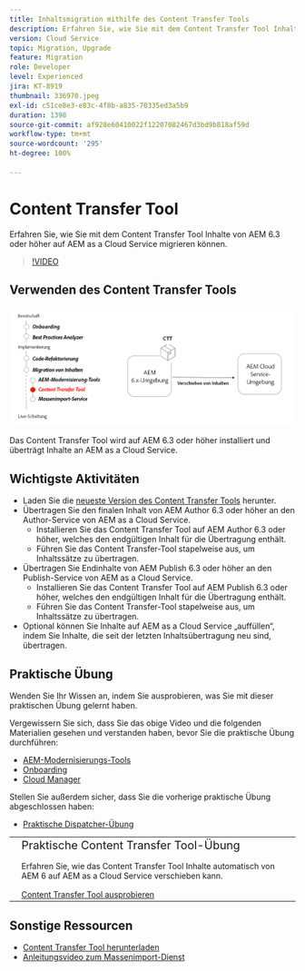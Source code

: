 ```yaml
---
title: Inhaltsmigration mithilfe des Content Transfer Tools
description: Erfahren Sie, wie Sie mit dem Content Transfer Tool Inhalte von AEM 6 auf AEM as a Cloud Service migrieren können.
version: Cloud Service
topic: Migration, Upgrade
feature: Migration
role: Developer
level: Experienced
jira: KT-8919
thumbnail: 336970.jpeg
exl-id: c51ce8e3-e83c-4f8b-a835-70335ed3a5b9
duration: 1398
source-git-commit: af928e60410022f12207082467d3bd9b818af59d
workflow-type: tm+mt
source-wordcount: '295'
ht-degree: 100%

---
```



# Content Transfer Tool

Erfahren Sie, wie Sie mit dem Content Transfer Tool Inhalte von AEM 6.3 oder höher auf AEM as a Cloud Service migrieren können.

>[!VIDEO](https://video.tv.adobe.com/v/336970?quality=12&learn=on)

## Verwenden des Content Transfer Tools

![Lebenszyklus des Content Transfer Tools](../assets/content-transfer-tool.png)

Das Content Transfer Tool wird auf AEM 6.3 oder höher installiert und überträgt Inhalte an AEM as a Cloud Service.

## Wichtigste Aktivitäten

+ Laden Sie die [neueste Version des Content Transfer Tools](https://experience.adobe.com/#/downloads/content/software-distribution/en/aemcloud.html?fulltext=Content*+Transfer*+Tool*&amp;1_group.propertyvalues.property=.%2Fjcr%3Acontent%2Fmetadata%2Fdc%3AsoftwareType&amp;1_group.propertyvalues.operation=equals&amp;1_group.propertyvalues.0_values=software-type%3Atooling&amp;orderby=%40jcr%3Acontent%2Fjcr%3AlastModified&amp;orderby.sort=desc&amp;layout=list&amp;p.offset=0&amp;p.limit=2) herunter.
+ Übertragen Sie den finalen Inhalt von AEM Author 6.3 oder höher an den Author-Service von AEM as a Cloud Service.
   + Installieren Sie das Content Transfer Tool auf AEM Author 6.3 oder höher, welches den endgültigen Inhalt für die Übertragung enthält.
   + Führen Sie das Content Transfer-Tool stapelweise aus, um Inhaltssätze zu übertragen.
+ Übertragen Sie Endinhalte von AEM Publish 6.3 oder höher an den Publish-Service von AEM as a Cloud Service.
   + Installieren Sie das Content Transfer Tool auf AEM Publish 6.3 oder höher, welches den endgültigen Inhalt für die Übertragung enthält.
   + Führen Sie das Content Transfer-Tool stapelweise aus, um Inhaltssätze zu übertragen.
+ Optional können Sie Inhalte auf AEM as a Cloud Service „auffüllen“, indem Sie Inhalte, die seit der letzten Inhaltsübertragung neu sind, übertragen.

## Praktische Übung

Wenden Sie Ihr Wissen an, indem Sie ausprobieren, was Sie mit dieser praktischen Übung gelernt haben.

Vergewissern Sie sich, dass Sie das obige Video und die folgenden Materialien gesehen und verstanden haben, bevor Sie die praktische Übung durchführen:

+ [AEM-Modernisierungs-Tools](../aem-modernization-tools.md)
+ [Onboarding](../onboarding.md)
+ [Cloud Manager](../cloud-manager.md)

Stellen Sie außerdem sicher, dass Sie die vorherige praktische Übung abgeschlossen haben:

+ [Praktische Dispatcher-Übung](../dispatcher.md#hands-on-exercise)

<table style="border-width:0">
    <tr>
        <td style="width:150px">
            <a  rel="noreferrer"
                target="_blank"
                href="https://github.com/adobe/aem-cloud-engineering-video-series-exercises/tree/session6-transfercontent#cloud-acceleration-bootcamp---session-6-content"><img alt="Praktische GitHub-Repository-Übung" src="../assets/github.png"/>
            </a>        
        </td>
        <td style="width:100%;margin-bottom:1rem;">
            <div style="font-size:1.25rem;font-weight:400;">Praktische Content Transfer Tool-Übung</div>
            <p style="margin:1rem 0">
                Erfahren Sie, wie das Content Transfer Tool Inhalte automatisch von AEM 6 auf AEM as a Cloud Service verschieben kann.
            </p>
            <a  rel="noreferrer"
                target="_blank"
                href="https://github.com/adobe/aem-cloud-engineering-video-series-exercises/tree/session6-transfercontent#cloud-acceleration-bootcamp---session-6-content" class="spectrum-Button spectrum-Button--primary spectrum-Button--sizeM">
 <span class="spectrum-Button-label has-no-wrap has-text-weight-bold">Content Transfer Tool ausprobieren</span>
 </a>
        </td>
    </tr>
</table>

## Sonstige Ressourcen

+ [Content Transfer Tool herunterladen](https://experience.adobe.com/#/downloads/content/software-distribution/en/aemcloud.html?fulltext=Content*+Transfer*+Tool*&amp;1_group.propertyvalues.property=.%2Fjcr%3Acontent%2Fmetadata%2Fdc%3AsoftwareType&amp;1_group.propertyvalues.operation=equals&amp;1_group.propertyvalues.0_values=software-type%3Atooling&amp;orderby=%40jcr%3Acontent%2Fjcr%3AlastModified&amp;orderby.sort=desc&amp;layout=list&amp;p.offset=0&amp;p.limit=2)
+ [Anleitungsvideo zum Massenimport-Dienst](https://experienceleague.adobe.com/docs/experience-manager-learn/cloud-service/migration/bulk-import.html?lang=de)

